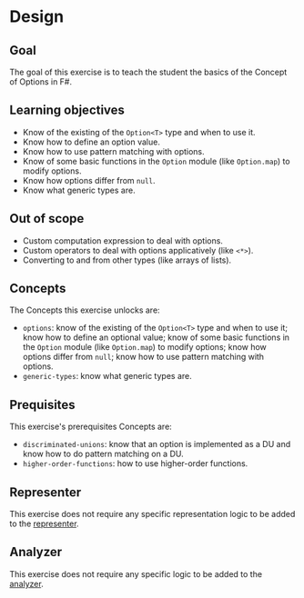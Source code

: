 # Design

## Goal

The goal of this exercise is to teach the student the basics of the Concept of Options in F#.

## Learning objectives

- Know of the existing of the `Option<T>` type and when to use it.
- Know how to define an option value.
- Know how to use pattern matching with options.
- Know of some basic functions in the `Option` module (like `Option.map`) to modify options.
- Know how options differ from `null`.
- Know what generic types are.

## Out of scope

- Custom computation expression to deal with options.
- Custom operators to deal with options applicatively (like `<*>`).
- Converting to and from other types (like arrays of lists).

## Concepts

The Concepts this exercise unlocks are:

- `options`: know of the existing of the `Option<T>` type and when to use it; know how to define an optional value; know of some basic functions in the `Option` module (like `Option.map`) to modify options; know how options differ from `null`; know how to use pattern matching with options.
- `generic-types`: know what generic types are.

## Prequisites

This exercise's prerequisites Concepts are:

- `discriminated-unions`: know that an option is implemented as a DU and know how to do pattern matching on a DU.
- `higher-order-functions`: how to use higher-order functions.

## Representer

This exercise does not require any specific representation logic to be added to the [representer][representer].

## Analyzer

This exercise does not require any specific logic to be added to the [analyzer][analyzer].

[analyzer]: https://github.com/exercism/fsharp-analyzer
[representer]: https://github.com/exercism/fsharp-representer
[lists]: https://docs.microsoft.com/en-us/dotnet/fsharp/language-reference/lists
